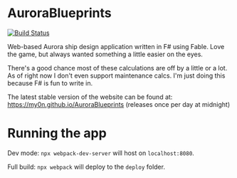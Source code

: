 # AuroraBlueprints

[![Build Status](https://dev.azure.com/my0n/my0n/_apis/build/status/my0n.AuroraBlueprints?branchName=master)](https://dev.azure.com/my0n/my0n/_build/latest?definitionId=1&branchName=master)

Web-based Aurora ship design application written in F# using Fable. Love the game, but always wanted something a little easier on the eyes.

There's a good chance most of these calculations are off by a little or a lot. As of right now I don't even support maintenance calcs. I'm just doing this because F# is fun to write in.

The latest stable version of the website can be found at: https://my0n.github.io/AuroraBlueprints (releases once per day at midnight)

# Running the app

Dev mode: `npx webpack-dev-server` will host on `localhost:8080`.

Full build: `npx webpack` will deploy to the `deploy` folder.


